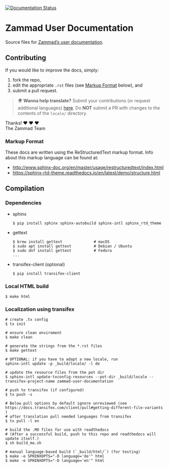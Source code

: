 [![Documentation Status][badge]][docs]

# Zammad User Documentation

Source files for [Zammad’s user documentation][docs].

## Contributing

If you would like to improve the docs, simply:

1. fork the repo,
2. edit the appropriate `.rst` files (see [Markup Format](#markup-format) below), and
3. submit a pull request.

> 🌍 **Wanna help translate?** Submit your contributions
> (or request additional languages) [here][tfxtranslate].
> Do **NOT** submit a PR with changes to the contents of the `locale/` directory.

Thanks! ❤ ❤ ❤  
The Zammad Team

### Markup Format

These docs are written using the ReStructuredText markup format. Info about
this markup language can be found at:

- <http://www.sphinx-doc.org/en/master/usage/restructuredtext/index.html>
- <https://sphinx-rtd-theme.readthedocs.io/en/latest/demo/structure.html>

## Compilation

### Dependencies

* sphinx

  ```
  $ pip install sphinx sphinx-autobuild sphinx-intl sphinx_rtd_theme
  ```

* gettext

  ```
  $ brew install gettext              # macOS
  $ sudo apt install gettext          # Debian / Ubuntu
  $ sudo dnf install gettext          # Fedora
  ...
  ```

* transifex-client (optional)

  ```
  $ pip install transifex-client
  ```

### Local HTML build

```
$ make html
```

### Localization using transifex

```
# create .tx config
$ tx init

# ensure clean enviroment
$ make clean

# generate the strings from the *.rst files
$ make gettext

# OPTIONAL: if you have to adapt a new locale, run
sphinx-intl update -p _build/locale/ -l de

# update the resource files from the pot dir
$ sphinx-intl update-txconfig-resources --pot-dir _build/locale --transifex-project-name zammad-user-documentation

# push to transifex (if configured)
$ tx push -s

# Below pull options by default ignore unreviewed (see https://docs.transifex.com/client/pull#getting-different-file-variants )
# after translation pull needed languages from transifex
$ tx pull -l en

# build the .MO files for use with readthedocs
# (After a successful build, push to this repo and readthedocs will update itself.)
$ sh build_mo.sh

# manual language-based build (`_build/html/`) (for testing)
$ make -e SPHINXOPTS="-D language='de'" html
$ make -e SPHINXOPTS="-D language='en'" html
```

[badge]: https://readthedocs.org/projects/zammad-user-documentation/badge/?version=latest
[docs]: https://zammad-user-documentation.readthedocs.io/en/latest/
[tfxtranslate]: https://www.transifex.com/zammad/zammad-user-documentation/
